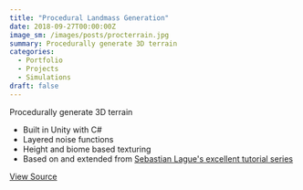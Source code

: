 ```yaml
---
title: "Procedural Landmass Generation"
date: 2018-09-27T00:00:00Z
image_sm: /images/posts/procterrain.jpg
summary: Procedurally generate 3D terrain
categories: 
  - Portfolio
  - Projects
  - Simulations
draft: false
---
```


Procedurally generate 3D terrain

- Built in Unity with C#
- Layered noise functions
- Height and biome based texturing
- Based on and extended from [Sebastian Lague's excellent tutorial series](https://www.youtube.com/playlist?list=PLFt_AvWsXl0eBW2EiBtl_sxmDtSgZBxB3)

[View Source](https://github.com/benjohns1/procedural-landmass-generation)
